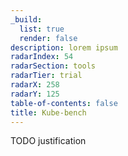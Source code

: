 ```yaml
---
_build:
  list: true
  render: false
description: lorem ipsum
radarIndex: 54
radarSection: tools
radarTier: trial
radarX: 258
radarY: 125
table-of-contents: false
title: Kube-bench
---
```


TODO justification
